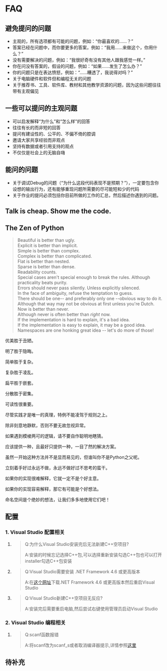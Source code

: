 # FAQ

## 避免提问的问题

- 主观的，所有选项都有可能的问题，例如：“你最喜欢的……？”
- 答案已经在问题中，而你要更多的答案，例如：“我用……来做这个，你用什么？”
- 没有需要解决的问题，例如：“我很好奇有没有其他人跟我感觉一样。”
- 你在问没有答案的，假设的问题，例如：“如果……发生了怎么办？”
- 你的问题只是在表达愤怒，例如：“……糟透了，我说得对吗？”
- 关于电脑硬件和软件但和编程无关的问题
- 关于推荐书、工具、软件库、教材和其他教学资源的问题，因为这些问题往往带有主观偏见

## 一些可以提问的主观问题

- 可以启发解释“为什么”和“怎么样”的回答
- 往往有长的而非短的回答
- 提问有建设性的、公平的、不偏不倚的腔调
- 邀请大家共享经验而非观点
- 坚持有数据或者引用支持的观点
- 不仅仅是社会上的无脑自嗨

## 能问的问题

- 关于调试Debug的问题（“为什么这段代码表现不是预期？”），一定要包含你设想的输出行为，还有能够重现问题所需要的尽可能短和少的代码
- 关于作业的提问必须包括你目前所做的工作的汇总，然后描述你遇到的问题。

## Talk is cheap. Show me the code.

## The Zen of Python

> Beautiful is better than ugly.<br>
> Explicit is better than implicit.<br>
> Simple is better than complex.<br>
> Complex is better than complicated.<br>
> Flat is better than nested.<br>
> Sparse is better than dense.<br>
> Readability counts.<br>
> Special cases aren't special enough to break the rules. Although practicality beats purity.<br>
> Errors should never pass silently. Unless explicitly silenced.<br>
> In the face of ambiguity, refuse the temptation to guess.<br>
> There should be one-- and preferably only one --obvious way to do it.<br>
> Although that way may not be obvious at first unless you're Dutch.<br>
> Now is better than never.<br>
> Although never is often better than *right* now.<br>
> If the implementation is hard to explain, it's a bad idea.<br>
> If the implementation is easy to explain, it may be a good idea.<br>
> Namespaces are one honking great idea -- let's do more of those!<br>

优美胜于丑陋。

明了胜于隐晦。

简单胜于复杂。

复杂胜于凌乱。

扁平胜于嵌套。

分散胜于密集。

可读性很重要。

尽管实践才是唯一的真理，特例不能凌驾于规则之上。

除非刻意地静默，否则不要无故忽视异常。

如果遇到模棱两可的逻辑，请不要自作聪明地瞎猜。

应该提供一种，且最好只提供一种，一目了然的解决方案。

虽然一开始这种方法并不是显而易见的，但谁叫你不是Python之父呢。

立刻着手好过永远不做，永远不做好过不思考的蛮干。

如果你的实现很难解释，它就一定不是个好主意。

如果你的实现容易解释，那它有可能是个好想法。

命名空间是个绝妙的想法，让我们多多地使用它们吧！

## 配置

### 1. Visual Studio 配置相关

1. > Q:为什么Visual Studio安装完后无法新建C++空项目?
   >
   > A:安装的时候忘记选择C++包,可以选择重新安装勾选C++包也可以打开installer勾选C++包安装

2. > Q:Visual Studio需要安装 .NET Framework 4.6 或更高版本
   >
   > A:在[这个网址](https://visualstudio.microsoft.com/zh-hans/vs/support/visual-studio-requires-net-framework-4-6-higher/)下载.NET Framework 4.6 或更高版本然后重启Visual Studio

3. > Q:Visual Studio新建C++空项目无反应?
   >
   > A:安装完后需要重启电脑,然后尝试右键使用管理员启动Visual Studio

### 2. Visual Studio 编程相关

1. > Q:scanf函数报错
   >
   > A:将scanf改为scanf_s或者取消编译器提示,详情参照[这里](https://zhuanlan.zhihu.com/p/62742232)

## 待补充


